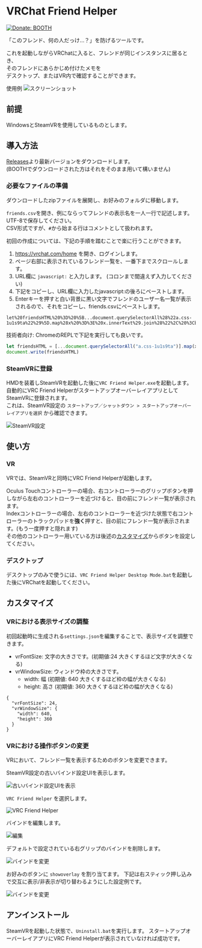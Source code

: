 # VRChat Friend Helper

[![Donate: BOOTH](Images/Donate.svg)](https://wararyo.booth.pm/items/4095702)

「このフレンド、何の人だっけ…？」を防げるツールです。

これを起動しながらVRChatに入ると、フレンドが同じインスタンスに居るとき、  
そのフレンドにあらかじめ付けたメモを  
デスクトップ、またはVR内で確認することができます。

使用例
![スクリーンショット](/Images/Example.jpg)

## 前提

WindowsとSteamVRを使用しているものとします。

## 導入方法

[Releases](https://github.com/wararyo/VRChat-friend-helper/releases)より最新バージョンをダウンロードします。  
(BOOTHでダウンロードされた方はそれをそのまま用いて構いません)

### 必要なファイルの準備

ダウンロードしたzipファイルを展開し、お好みのフォルダに移動します。

`friends.csv`を開き、例にならってフレンドの表示名を一人一行で記述します。
UTF-8で保存してください。  
CSV形式ですが、`#`から始まる行はコメントとして扱われます。

初回の作成については、下記の手順を踏むことで楽に行うことができます。

1. https://vrchat.com/home を開き、ログインします。
2. ページ右部に表示されているフレンド一覧を、一番下までスクロールします。
3. URL欄に `javascript:` と入力します。 (コロンまで間違えず入力してください)
4. 下記をコピーし、URL欄に入力したjavascript:の後ろにペーストします。
5. Enterキーを押すと白い背景に黒い文字でフレンドのユーザー名一覧が表示されるので、それをコピーし、friends.csvにペーストします。

```
let%20friendsHTML%20%3D%20%5B...document.querySelectorAll%28%22a.css-1u1s9ta%22%29%5D.map%28x%20%3D%3E%20x.innerText%29.join%28%22%2C%20%3Cbr%3E%22%29%3Bdocument.write%28friendsHTML%29
```

技術者向け: ChromeのREPLで下記を実行しても良いです。  

``` javascript
let friendsHTML = [...document.querySelectorAll("a.css-1u1s9ta")].map(x => x.innerText).join(", <br>")
document.write(friendsHTML)
```

### SteamVRに登録

HMDを装着しSteamVRを起動した後に`VRC Friend Helper.exe`を起動します。  
自動的にVRC Friend HelperがスタートアップオーバーレイアプリとしてSteamVRに登録されます。  
これは、SteamVR設定の `スタートアップ／シャットダウン > スタートアップオーバーレイアプリを選択` から確認できます。

![SteamVR設定](/Images/StartUp.jpg)

## 使い方

### VR
VRでは、SteamVRと同時にVRC Friend Helperが起動します。

Oculus Touchコントローラーの場合、右コントローラーのグリップボタンを押しながら左右のコントローラーを近づけると、目の前にフレンド一覧が表示されます。  
Indexコントローラーの場合、左右のコントローラーを近づけた状態で右コントローラーのトラックパッドを**強く**押すと、目の前にフレンド一覧が表示されます。(もう一度押すと隠れます)  
その他のコントローラー用いている方は後述の[カスタマイズ](#カスタマイズ)からボタンを設定してください。

### デスクトップ
デスクトップのみで使うには、`VRC Friend Helper Desktop Mode.bat`を起動した後にVRChatを起動してください。

## カスタマイズ

### VRにおける表示サイズの調整

初回起動時に生成される`settings.json`を編集することで、表示サイズを調整できます。

* vrFontSize: 文字の大きさです。(初期値:24 大きくするほど文字が大きくなる)
* vrWindowSize: ウィンドウ枠の大きさです。
    * width: 幅 (初期値: 640 大きくするほど枠の幅が大きくなる)
    * height: 高さ (初期値: 360 大きくするほど枠の幅が大きくなる)

```
{
  "vrFontSize": 24,
  "vrWindowSize": {
    "width": 640,
    "height": 360
  }
}
```

### VRにおける操作ボタンの変更

VRにおいて、フレンド一覧を表示するためのボタンを変更できます。

SteamVR設定の古いバインド設定UIを表示します。

![古いバインド設定UIを表示](Images/Binding1.jpg)

`VRC Friend Helper` を選択します。

![VRC Friend Helper](Images/Binding2.jpg)

バインドを編集します。

![編集](Images/Binding3.jpg)

デフォルトで設定されている右グリップのバインドを削除します。

![バインドを変更](Images/Binding4.jpg)

お好みのボタンに `showoverlay` を割り当てます。
下記は右スティック押し込みで交互に表示/非表示が切り替わるようにした設定例です。

![バインドを変更](Images/Binding5.jpg)

## アンインストール

SteamVRを起動した状態で、`Uninstall.bat`を実行します。
スタートアップオーバーレイアプリにVRC Friend Helperが表示されていなければ成功です。
